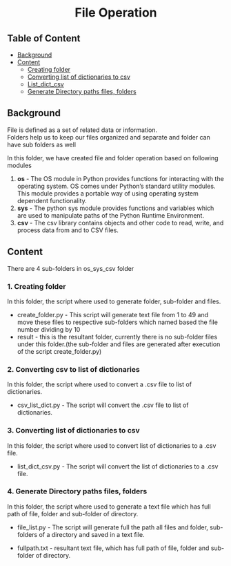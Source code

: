 <h1 align="Center"> File Operation</h1>

## Table of Content

* [Background](#background)
* [Content](#content)
    + [Creating folder](#create_folder)
    + [Converting list of dictionaries to csv](#csv_list_dict)
    + [List_dict_csv](#list_dict_csv)
    + [Generate Directory paths files, folders](#list_files)

## <a name="background"></a> Background <br />
File is defined as a set of related data or information. <br />
Folders help us to keep our files organized and separate and folder can have sub folders as well <br />

In this folder, we have created file and folder operation based on following modules 
1. **os** - The OS module in Python provides functions for interacting with the operating system.
OS comes under Python’s standard utility modules. This module provides a portable way of using operating system dependent functionality. <br />
2. **sys** - The python sys module provides functions and variables which are used to manipulate paths of the Python Runtime Environment. <br />
3. **csv** -  The csv library contains objects and other code to read, write, and process data from and to CSV files.

## <a name="content"></a>Content<br />
There are 4 sub-folders in os_sys_csv folder

### <a name="create_folder"></a>1. Creating folder <br >
In this folder, the script where used to generate folder, sub-folder and files.

+  create_folder.py - This script will generate text file from 1 to 49 and move these files to respective sub-folders which named based the file number dividing by 10
+ result - this is the resultant folder, currently there is no sub-folder files under this folder.(the sub-folder and files are generated after execution of the script create_folder.py)

### <a name="csv_list_dict"></a>2. Converting csv to list of dictionaries <br >
In this folder, the script where used to convert a .csv file to list of dictionaries.

+ csv_list_dict.py - The script will convert the .csv file to list of dictionaries.

### <a name="list_dict_csv"></a>3. Converting list of dictionaries to csv <br >
In this folder, the script where used to convert list of dictionaries to a .csv file.

+ list_dict_csv.py - The script will convert the list of dictionaries to a .csv file.

### <a name="list_files"></a> 4. Generate Directory paths files, folders <br />
In this folder, the script where used to generate a text file which has full path of file, folder and sub-folder of directory.

+ file_list.py - The script will generate full the path all files and folder, sub-folders of a directory and saved in a text file.

+ fullpath.txt - resultant text file, which has full path of file, folder and sub-folder of directory.
